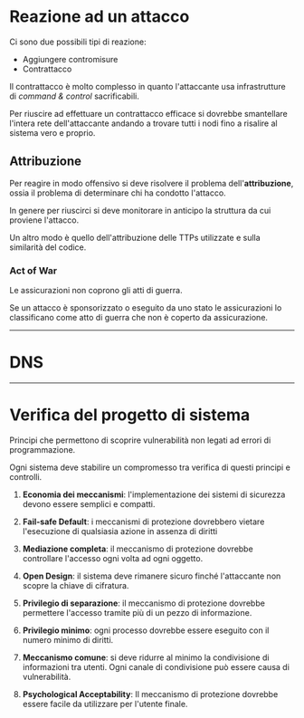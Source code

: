 # Reazione ad un attacco

Ci sono due possibili tipi di reazione:

- Aggiungere contromisure
- Contrattacco

Il contrattacco è molto complesso in quanto l'attaccante usa 
infrastrutture di _command & control_ sacrificabili.

Per riuscire ad effettuare un contrattacco efficace si dovrebbe 
smantellare l'intera rete dell'attaccante andando a trovare tutti 
i nodi fino a risalire al sistema vero e proprio.

## Attribuzione

Per reagire in modo offensivo si deve risolvere il problema 
dell'**attribuzione**, ossia il problema di determinare chi ha 
condotto l'attacco.

In genere per riuscirci si deve monitorare in anticipo la struttura
da cui proviene l'attacco.

Un altro modo è quello dell'attribuzione delle TTPs utilizzate 
e sulla similarità del codice.

### Act of War

Le assicurazioni non coprono gli atti di guerra.

Se un attacco è sponsorizzato o eseguito da uno stato le 
assicurazioni lo classificano come atto di guerra che non 
è coperto da assicurazione.

---
# DNS

---
# Verifica del progetto di sistema
Principi che permettono di scoprire vulnerabilità non legati 
ad errori di programmazione.

Ogni sistema deve stabilire un compromesso tra verifica di 
questi principi e controlli.

1. **Economia dei meccanismi**: l'implementazione dei sistemi di 
sicurezza devono essere semplici e compatti.

2. **Fail-safe Default**: i meccanismi di protezione dovrebbero
vietare l'esecuzione di qualsiasia azione in assenza di diritti

3. **Mediazione completa**: il meccanismo di protezione dovrebbe
controllare l'accesso ogni volta ad ogni oggetto.

4. **Open Design**: il sistema deve rimanere sicuro finché 
l'attaccante non scopre la chiave di cifratura.

5. **Privilegio di separazione**: il meccanismo di protezione 
dovrebbe permettere l'accesso tramite più di un pezzo di 
informazione.

6. **Privilegio minimo**: ogni processo dovrebbe essere eseguito
con il numero minimo di diritti.

7. **Meccanismo comune**: si deve ridurre al minimo la 
condivisione di informazioni tra utenti. Ogni canale di 
condivisione può essere causa di vulnerabilità.

8. **Psychological Acceptability**: Il meccanismo di protezione
dovrebbe essere facile da utilizzare per l'utente finale.